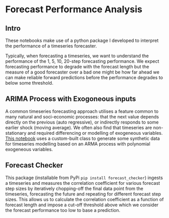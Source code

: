 # Forecast Performance Analysis

## Intro
These notebooks make use of a python package I developed to 
interpret the performance of a timeseries forecaster. 

Typically, when forecasting a timeseries, we want to understand the performance of 
the 1, 5, 10, 20-step forecasting performance. We expect forecasting performance 
to degrade with the forecast length but the measure of a good forecaster over a bad one 
might be how far ahead we can make reliable forward predictions before
the performance degrades to below some threshold.

## ARIMA Process with Exogoneous inputs

A common timeseries forecasting approach utilises a feature common to many natural and soci-economic processes:
that the next value depends directly on the previous (auto regressive), or indirectly responds to some earlier shock (moving average). 
We often also find that timeseries are non-stationary and required differencing or modelling of exogeneous variables.
[This notebook](https://github.com/dstarkey23/Forecast_Checker/blob/master/notebooks/Forecast_Checker.ipynb) uses a custom-built class to generate some synthetic data for timeseries modelling based on an ARMA process
with polynomial exogeneous variables.


## Forecast Checker

This package (installable from PyPi `pip install forecast_checker`) ingests a timeseries and measures the correlation coefficient
for various forecast step sizes by iteratively chopping-off the final data point from the timeseries, forecasting the future and repeating
for different forecast step sizes. This allows us to calculate the correlation coefficient as a function of forecast length
and impose a cut-off threshold above which we consider the forecast performance too low to base a prediction.
